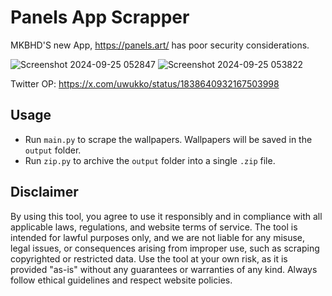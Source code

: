 # Panels App Scrapper

MKBHD'S new App, https://panels.art/ has poor security considerations.

![Screenshot 2024-09-25 052847](https://github.com/user-attachments/assets/ed25f996-6865-418d-bd66-2a1f22223eec)
![Screenshot 2024-09-25 053822](https://github.com/user-attachments/assets/eba23cca-c7c2-4324-921d-cc68d72d21ad)

Twitter OP: https://x.com/uwukko/status/1838640932167503998

## Usage

- Run `main.py` to scrape the wallpapers. Wallpapers will be saved in the `output` folder. 
- Run `zip.py` to archive the `output` folder into a single `.zip` file.

## Disclaimer

By using this tool, you agree to use it responsibly and in compliance with all applicable laws, regulations, and website terms of service. The tool is intended for lawful purposes only, and we are not liable for any misuse, legal issues, or consequences arising from improper use, such as scraping copyrighted or restricted data. Use the tool at your own risk, as it is provided "as-is" without any guarantees or warranties of any kind. Always follow ethical guidelines and respect website policies.



